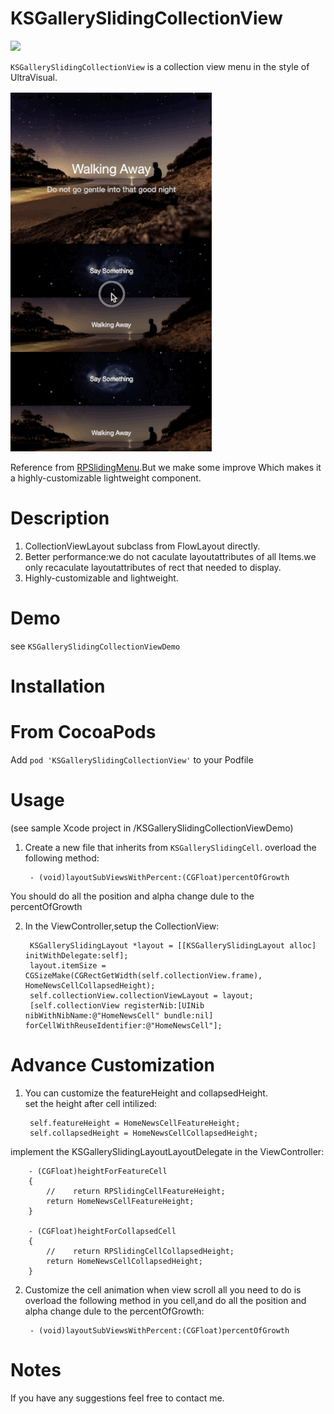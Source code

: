 # KSGallerySlidingCollectionView

![](https://travis-ci.org/btxkenshin/KSGallerySlidingCollectionView)

`KSGallerySlidingCollectionView` is a collection view menu in the style of UltraVisual.

![image](https://github.com/btxkenshin/Resource/blob/master/KSGallerySlidingCollectionViewDemo2.gif?raw=true)

Reference from [RPSlidingMenu](https://github.com/RobotsAndPencils/RPSlidingMenu).But we make some improve Which makes it a highly-customizable lightweight component.

# Description

1. CollectionViewLayout subclass from FlowLayout directly.
2. Better performance:we do not caculate layoutattributes of all Items.we only recaculate layoutattributes of rect that needed to display.
3. Highly-customizable and lightweight.

# Demo

see `KSGallerySlidingCollectionViewDemo`

# Installation

# From CocoaPods

Add `pod 'KSGallerySlidingCollectionView'` to your Podfile


# Usage

(see sample Xcode project in /KSGallerySlidingCollectionViewDemo)

1. Create a new file that inherits from `KSGallerySlidingCell`.
overload the following method: 

		- (void)layoutSubViewsWithPercent:(CGFloat)percentOfGrowth
You should do all the position and alpha change dule to the percentOfGrowth

2. In the ViewController,setup the CollectionView:

		KSGallerySlidingLayout *layout = [[KSGallerySlidingLayout alloc] initWithDelegate:self];
		layout.itemSize = CGSizeMake(CGRectGetWidth(self.collectionView.frame), HomeNewsCellCollapsedHeight);
		self.collectionView.collectionViewLayout = layout;
		[self.collectionView registerNib:[UINib nibWithNibName:@"HomeNewsCell" bundle:nil] forCellWithReuseIdentifier:@"HomeNewsCell"];



# Advance Customization

1. You can customize the featureHeight and collapsedHeight.  
set the height after cell intilized:
	
		self.featureHeight = HomeNewsCellFeatureHeight;
		self.collapsedHeight = HomeNewsCellCollapsedHeight;
implement the KSGallerySlidingLayoutLayoutDelegate in the ViewController:

		- (CGFloat)heightForFeatureCell
		{
		    //    return RPSlidingCellFeatureHeight;
		    return HomeNewsCellFeatureHeight;
		}
		
		- (CGFloat)heightForCollapsedCell
		{
		    //    return RPSlidingCellCollapsedHeight;
		    return HomeNewsCellCollapsedHeight;
		}
2. Customize the cell animation when view scroll
all you need to do is overload the following method in you cell,and do all the position and alpha change dule to the percentOfGrowth:

		- (void)layoutSubViewsWithPercent:(CGFloat)percentOfGrowth



# Notes

If you have any suggestions feel free to contact me.




